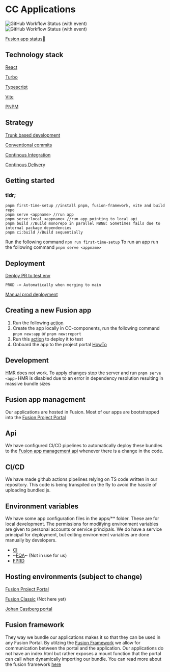 # CC Applications

![GitHub Workflow Status (with event)](https://img.shields.io/github/actions/workflow/status/equinor/cc-components/fprd-deploy.yml?label=Prod%20deployment)
![GitHub Workflow Status (with event)](https://img.shields.io/github/actions/workflow/status/equinor/cc-components/pr-deploy.yml?label=PR%20deployment)

[Fusion app status🚀](https://github.com/equinor/cc-components/issues/693)

## Technology stack

[React](https://react.dev/)

[Turbo](https://turbo.build/)

[Typescript](https://www.typescriptlang.org/)

[Vite](https://vitejs.dev/)

[PNPM](https://pnpm.io/)

## Strategy

[Trunk based development](https://trunkbaseddevelopment.com/)

[Conventional commits](https://www.conventionalcommits.org/en/v1.0.0/)

[Continous Integration](https://trunkbaseddevelopment.com/continuous-integration/)

[Continous Delivery](https://trunkbaseddevelopment.com/continuous-delivery/)

## Getting started

### tldr;

```
pnpm first-time-setup //install pnpm, fusion-framework, vite and build repo
pnpm serve <appname> //run app
pnpm serve:local <appname> //run app pointing to local api
pnpm build //Build monorepo in parallel NBNB: Sometimes fails due to internal package dependencies
pnpm ci:build //Build sequentially
```

Run the following command `npm run first-time-setup`
To run an app run the following command `pnpm serve <appname>`

## Deployment

[Deploy PR to test env](https://github.com/equinor/cc-components/actions/workflows/manual-deploy.yml)

`PROD -> Automatically when merging to main`

[Manual prod deployment](https://github.com/equinor/cc-components/actions/workflows/manual-deploy-prod.yml)

## Creating a new Fusion app

1. Run the following [action](https://github.com/equinor/cc-components/actions/workflows/create-fusion-app.yml)
2. Create the app locally in CC-components, run the following command `pnpm new:app` or `pnpm new:report`
3. Run this [action](https://github.com/equinor/cc-components/actions/workflows/manual-deploy.yml) to deploy it to test
4. Onboard the app to the project portal [HowTo](https://github.com/equinor/lighthouse/blob/main/docs/project-portal/administration.md)

## Development

[HMR](https://webpack.js.org/guides/hot-module-replacement/) does not work. To apply changes stop the server and run `pnpm serve <app>`
HMR is disabled due to an error in dependency resolution resulting in massive bundle sizes


## Fusion app management

Our applications are hosted in Fusion. Most of our apps are bootstrapped into the [Fusion Project Portal](https://project.fusion.equinor.com)

## Api
We have configured CI/CD pipelines to automatically deploy these bundles to the [Fusion app management api](https://fusion-s-portal-fprd.azurewebsites.net/swagger) whenever there is a change in the code.

## CI/CD 
We have made github actions pipelines relying on TS code written in our repository. This code is being transpiled on the fly to avoid the hassle of uploading bundled js.

## Environment variables
We have some app configuration files in the apps/** folder. These are for local development. 
The permissions for modifying environment variables are given to personal accounts or service principals. We do have a service principal for deployment, but editing environment variables are done manually by developers.
- [CI](https://admin.ci.fusion-dev.net/apps)
- ~[FQA](https://admin.fqa.fusion-dev.net/apps)~ (Not in use for us)
- [FPRD](https://admin.fprd.fusion-dev.net/apps)

## Hosting environments (subject to change) 
[Fusion Project Portal](https://project.fusion.equinor.com)

[Fusion Classic](https://fusion.equinor.com) (Not here yet)

[Johan Castberg portal](https://jc.fusion.equinor.com)

## Fusion framework
They way we bundle our applications makes it so that they can be used in any Fusion Portal. By utilzing the [Fusion Framework](https://github.com/equinor/fusion-framework) we allow for communication between the portal and the application. Our applications do not have an index.html but rather exposes a mount function that the portal can call when dynamically importing our bundle.
You can read more about the fusion framework [here](https://equinor.github.io/fusion-framework/)
